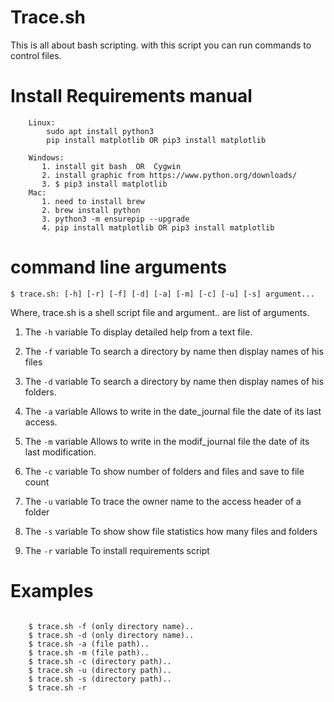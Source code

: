 # Trace.sh
This is all about bash scripting. with this script you can run commands to control files. 

# Install Requirements manual


```#!/bin/sh
    Linux:
        sudo apt install python3
        pip install matplotlib OR pip3 install matplotlib

    Windows:
       1. install git bash  OR  Cygwin
       2. install graphic from https://www.python.org/downloads/
       3. $ pip3 install matplotlib
    Mac: 
       1. need to install brew
       2. brew install python
       3. python3 -m ensurepip --upgrade
       4. pip install matplotlib OR pip3 install matplotlib
```
# command line arguments

`$ trace.sh: [-h] [-r] [-f] [-d] [-a] [-m] [-c] [-u] [-s] argument...`

Where, trace.sh is a shell script file and argument.. are list of arguments.


1. The `-h` variable
To display detailed help from a text file.

2. The `-f` variable
To search a directory by name then display names of his files 

3. The `-d` variable
To search a directory by name then display names of his folders.

4. The `-a` variable
Allows to write in the date_journal file the date of its last access.

5. The `-m` variable
Allows to write in the modif_journal file the date of its last modification.

6. The `-c` variable
To show number of folders and files and save to file count

7. The `-u` variable
To trace the owner name to the access header of a folder

8. The `-s` variable
To show show file statistics how many files and folders

8. The `-r` variable
To install requirements script

# Examples


```#!/bin/sh

	$ trace.sh -f (only directory name)..
	$ trace.sh -d (only directory name)..
	$ trace.sh -a (file path)..
	$ trace.sh -m (file path)..
	$ trace.sh -c (directory path)..
	$ trace.sh -u (directory path)..
	$ trace.sh -s (directory path)..
	$ trace.sh -r

```